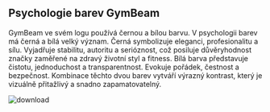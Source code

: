 ## Psychologie barev GymBeam

GymBeam ve svém logu používá černou a bílou barvu. V psychologii barev má černá a bílá velký význam. Černá symbolizuje eleganci, profesionalitu a sílu. Vyjadřuje stabilitu, autoritu a serióznost, což posiluje důvěryhodnost značky zaměřené na zdravý životní styl a fitness. Bílá barva představuje čistotu, jednoduchost a transparentnost. Evokuje pořádek, čestnost a bezpečnost. Kombinace těchto dvou barev vytváří výrazný kontrast, který je vizuálně přitažlivý a snadno zapamatovatelný.


![download](https://github.com/user-attachments/assets/2c0327e2-a145-4209-9b23-145ece7d30ba)





